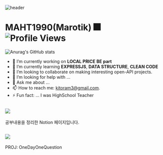 ![header](https://capsule-render.vercel.app/api?type=wave&color=1dad71&height=200&section=header&text=Wanna%20Be%20Your%20BackEnd&fontColor=333333&fontSize=50&desc=Hello%20capsule%20render&fontAlignY=60&descAlignY=80)
# MAHT1990(Marotik) 🎆![Profile Views](https://komarev.com/ghpvc/?username=MAHT1990)

![Anurag's GitHub stats](https://github-readme-stats.vercel.app/api?username=MAHT1990&show_icons=true&theme=gotham)

- 🔭 I’m currently working on **LOCAL PRICE** **BE part**
- 🌱 I’m currently learning **EXPRESSJS**, **DATA STRUCTURE**, **CLEAN CODE**
- 👯 I’m looking to collaborate on making interesting open-API projects.
- 🤔 I’m looking for help with ... 
- 💬 Ask me about ... 
- 📫 How to reach me: [kitoram3@gmail.com](mailto:kitoram3@gmail.com).
- ⚡ Fun fact: ... I was HighSchool Teacher


## <a href="https://www.notion.so/marotik" target="_blank"><img src="https://img.shields.io/badge/My%20Notion-white?style=for-the-badge&logo=notion&logoColor=black"/></a>
공부내용을 정리한 Notion 페이지입니다.
## <a href="https://odoq2.com" target="_blank"><img src="https://img.shields.io/badge/One%20Day%20One%20Question-blue?style=for-the-badge"/></a>
PROJ: OneDayOneQuestion    

<!--
**MAHT1990/MAHT1990** is a ✨ _special_ ✨ repository because its `README.md` (this file) appears on your GitHub profile.

Here are some ideas to get you started:

- 🔭 I’m currently working on ...
- 🌱 I’m currently learning ...
- 👯 I’m looking to collaborate on ...
- 🤔 I’m looking for help with ...
- 💬 Ask me about ...
- 📫 How to reach me: ...
- 😄 Pronouns: ...
- ⚡ Fun fact: ...
-->
